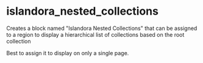 # islandora_nested_collections

Creates a block named "Islandora Nested Collections" that can be assigned to a region to display a hierarchical list of collections based on the root collection

Best to assign it to display on only a single page.
